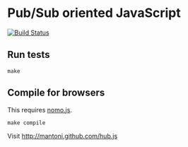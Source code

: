 # Pub/Sub oriented JavaScript

[![Build Status](https://secure.travis-ci.org/mantoni/hub.js.png?branch=rewrite)](http://travis-ci.org/mantoni/hub.js)

## Run tests

`make`

## Compile for browsers

This requires [nomo.js](https://github.com/mantoni/nomo.js).

`make compile`

Visit http://mantoni.github.com/hub.js

